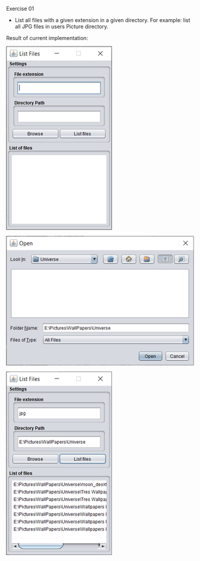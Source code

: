 Exercise 01

- List all files with a given extension in a given directory.
For example: list all JPG files in users Picture directory.
  
Result of current implementation:

![List Files screenshot](list_files_1.png)

![List Files screenshot](list_files_browse.png)

![List Files screenshot](list_files_2.png)
